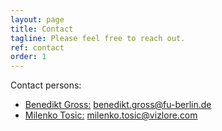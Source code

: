 ```yaml
---
layout: page
title: Contact
tagline: Please feel free to reach out.
ref: contact
order: 1
---
```


Contact persons: 
- <u>Benedikt Gross:</u> benedikt.gross@fu-berlin.de
- <u>Milenko Tosic:</u> milenko.tosic@vizlore.com 
